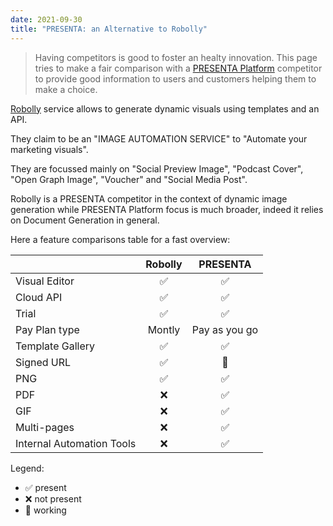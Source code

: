 ```yaml
---
date: 2021-09-30
title: "PRESENTA: an Alternative to Robolly"
---
```


> Having competitors is good to foster an healty innovation. This page tries to make a fair comparison with a [PRESENTA Platform](/) competitor to provide good information to users and customers helping them to make a choice.

[Robolly](https://robolly.com/) service allows to generate dynamic visuals using templates and an API.

They claim to be an "IMAGE AUTOMATION SERVICE" to "Automate your marketing visuals".

They are focussed mainly on "Social Preview Image",  "Podcast Cover", "Open Graph Image", "Voucher" and "Social Media Post".

Robolly is a PRESENTA competitor in the context of dynamic image generation while PRESENTA Platform focus is much broader, indeed it relies on Document Generation in general.

Here a feature comparisons table for a fast overview:

|                           | Robolly |   PRESENTA    |
| :------------------------ | :-----: | :-----------: |
| Visual Editor             |    ✅    |       ✅       |
| Cloud API                 |    ✅    |       ✅       |
| Trial                     |    ✅    |       ✅       |
| Pay Plan type             | Montly  | Pay as you go |
| Template Gallery          |    ✅    |       ✅       |
| Signed URL                |    ✅    |       🔧       |
| PNG                       |    ✅    |       ✅       |
| PDF                       |    ❌    |       ✅       |
| GIF                       |    ❌    |       ✅       |
| Multi-pages               |    ❌    |       ✅       |
| Internal Automation Tools |    ❌    |       ✅       |


Legend: 

- ✅ present
- ❌ not present
- 🔧 working